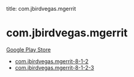 title: com.jbirdvegas.mgerrit
# com.jbirdvegas.mgerrit


[Google Play Store](https://play.google.com/store/apps/details?id=com.jbirdvegas.mgerrit)


* [com.jbirdvegas.mgerrit-8-1-2](./com.jbirdvegas.mgerrit-8-1-2/)
* [com.jbirdvegas.mgerrit-8-1-2-3](./com.jbirdvegas.mgerrit-8-1-2-3/)